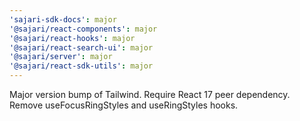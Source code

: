 ```yaml
---
'sajari-sdk-docs': major
'@sajari/react-components': major
'@sajari/react-hooks': major
'@sajari/react-search-ui': major
'@sajari/server': major
'@sajari/react-sdk-utils': major
---
```


Major version bump of Tailwind. Require React 17 peer dependency. Remove useFocusRingStyles and useRingStyles hooks.
